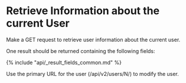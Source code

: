 # Retrieve Information about the current User

Make a GET request to retrieve user information about the current user.

One result should be returned containing the following fields:

{% include "api/_result_fields_common.md" %}

Use the primary URL for the user (/api/v2/users/N/) to modify the user.
